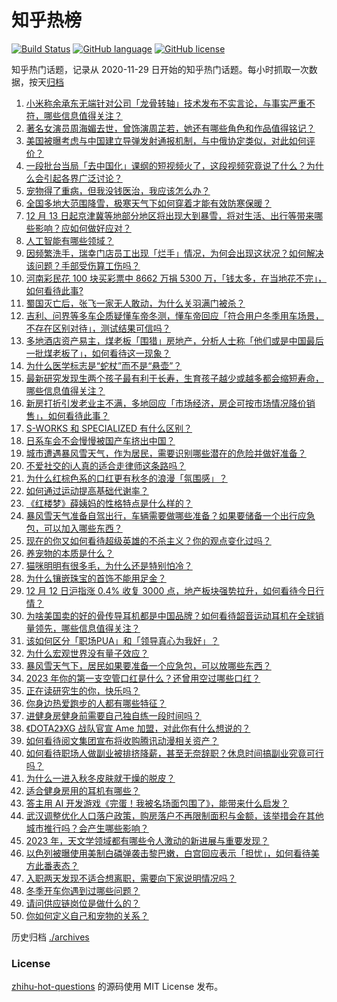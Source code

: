 # 知乎热榜
[![Build Status](https://github.com/ToWeLong/zhihu-hot-questions/workflows/CI/badge.svg)](https://github.com/ToWeLong/zhihu-hot-questions/actions)
[![GitHub language](https://img.shields.io/badge/language-golang-orange.svg)](https://golang.org/)
[![GitHub license](https://img.shields.io/github/license/ToWeLong/zhihu-hot-questions)](https://github.com/ToWeLong/zhihu-hot-questions/blob/main/LICENSE)

知乎热门话题，记录从 2020-11-29 日开始的知乎热门话题。每小时抓取一次数据，按天[归档](./archives)

<!-- BEGIN -->

1. [小米称余承东无端针对公司「龙骨转轴」技术发布不实言论，与事实严重不符，哪些信息值得关注？](https://www.zhihu.com/question/634459831)
1. [著名女演员周海媚去世，曾饰演周芷若，她还有哪些角色和作品值得铭记？](https://www.zhihu.com/question/634561534)
1. [美国被曝考虑与中国建立导弹发射通报机制，与中俄协定类似，对此如何评价？](https://www.zhihu.com/question/634455639)
1. [一段批台当局「去中国化」课纲的短视频火了，这段视频究竟说了什么？为什么会引起各界广泛讨论？](https://www.zhihu.com/question/634431688)
1. [宠物得了重病，但我没钱医治，我应该怎么办？](https://www.zhihu.com/question/633740582)
1. [全国多地大范围降雪，极寒天气下如何穿着才能有效防寒保暖？](https://www.zhihu.com/question/558346726)
1. [12 月 13 日起京津冀等地部分地区将出现大到暴雪，将对生活、出行等带来哪些影响？应如何做好应对？](https://www.zhihu.com/question/634436506)
1. [人工智能有哪些领域？](https://www.zhihu.com/question/446176207)
1. [因频繁洗手，瑞幸门店员工出现「烂手」情况，为何会出现这状况？如何解决该问题？手部受伤算工伤吗？](https://www.zhihu.com/question/634442789)
1. [河南彩民花 100 块买彩票中 8662 万捐 5300 万，「钱太多，在当地花不完」，如何看待此事?](https://www.zhihu.com/question/634286850)
1. [蜀国灭亡后，张飞一家无人敢动，为什么关羽满门被杀？](https://www.zhihu.com/question/499750018)
1. [吉利、问界等多车企质疑懂车帝冬测，懂车帝回应「符合用户冬季用车场景，不存在区别对待」，测试结果可信吗？](https://www.zhihu.com/question/634459503)
1. [多地酒店资产易主，煤老板「围猎」房地产，分析人士称「他们或是中国最后一批煤老板了」，如何看待这一现象？](https://www.zhihu.com/question/634317220)
1. [为什么医学标志是“蛇杖”而不是“悬壶”？](https://www.zhihu.com/question/473263689)
1. [最新研究发现生两个孩子最有利于长寿，生育孩子越少或越多都会缩短寿命，哪些信息值得关注？](https://www.zhihu.com/question/634437818)
1. [新房打折引发老业主不满，多地回应「市场经济，房企可按市场情况降价销售」，如何看待此事？](https://www.zhihu.com/question/634429533)
1. [S-WORKS 和 SPECIALIZED 有什么区别？](https://www.zhihu.com/question/633414594)
1. [日系车会不会慢慢被国产车挤出中国？](https://www.zhihu.com/question/633140043)
1. [城市遭遇暴风雪天气，作为居民，需要识别哪些潜在的危险并做好准备？](https://www.zhihu.com/question/634284557)
1. [不爱社交的i人真的适合走律师这条路吗？](https://www.zhihu.com/question/626321024)
1. [为什么红棕色系的口红更有秋冬的浪漫「氛围感」？](https://www.zhihu.com/question/630322797)
1. [如何通过运动提高基础代谢率？](https://www.zhihu.com/question/631342470)
1. [《红楼梦》薛姨妈的性格特点是什么样的？](https://www.zhihu.com/question/632663939)
1. [暴风雪天气准备自驾出行，车辆需要做哪些准备？如果要储备一个出行应急包，可以加入哪些东西？](https://www.zhihu.com/question/634284591)
1. [现在的你又如何看待超级英雄的不杀主义？你的观点变化过吗？](https://www.zhihu.com/question/634219342)
1. [养宠物的本质是什么？](https://www.zhihu.com/question/444408727)
1. [猫咪明明有很多毛，为什么还是特别怕冷？](https://www.zhihu.com/question/633096478)
1. [为什么镶嵌珠宝的首饰不能用足金？](https://www.zhihu.com/question/628616035)
1. [12 月 12 日沪指涨 0.4% 收复 3000 点，地产板块强势拉升，如何看待今日行情？](https://www.zhihu.com/question/634437801)
1. [为啥美国卖的好的骨传导耳机都是中国品牌？如何看待韶音运动耳机在全球销量领先，哪些信息值得关注？](https://www.zhihu.com/question/634284055)
1. [该如何区分「职场PUA」和「领导真心为我好」？](https://www.zhihu.com/question/633860924)
1. [为什么宏观世界没有量子效应？](https://www.zhihu.com/question/634184818)
1. [暴风雪天气下，居民如果要准备一个应急包，可以放哪些东西？](https://www.zhihu.com/question/634284632)
1. [2023 年你的第一支空管口红是什么？还曾用空过哪些口红？](https://www.zhihu.com/question/633904484)
1. [正在读研究生的你，快乐吗？](https://www.zhihu.com/question/633719366)
1. [你身边热爱跑步的人都有哪些特征？](https://www.zhihu.com/question/633414619)
1. [进健身房健身前需要自己独自练一段时间吗？](https://www.zhihu.com/question/633139153)
1. [《DOTA2》XG 战队官宣 Ame 加盟，对此你有什么想说的？](https://www.zhihu.com/question/634372491)
1. [如何看待阅文集团宣布将收购腾讯动漫相关资产？](https://www.zhihu.com/question/634392804)
1. [如何看待职场人做副业被排挤降薪，甚至无奈辞职？休息时间搞副业究竟可行吗？](https://www.zhihu.com/question/632472712)
1. [为什么一进入秋冬皮肤就干燥的脱皮？](https://www.zhihu.com/question/568272369)
1. [适合健身房用的耳机有哪些？](https://www.zhihu.com/question/630915754)
1. [答主用 AI 开发游戏《完蛋！我被名场面包围了》，能带来什么启发？](https://www.zhihu.com/question/634454424)
1. [武汉调整优化人口落户政策，购房落户不再限制面积与金额，该举措会在其他城市推行吗？会产生哪些影响？](https://www.zhihu.com/question/634314154)
1. [2023 年，天文学领域都有哪些令人激动的新进展与重要发现？](https://www.zhihu.com/question/632611005)
1. [以色列被曝使用美制白磷弹袭击黎巴嫩，白宫回应表示「担忧」，如何看待美方此番表态？](https://www.zhihu.com/question/634437104)
1. [入职两天发现不适合想离职，需要向下家说明情况吗？](https://www.zhihu.com/question/634248032)
1. [冬季开车你遇到过哪些问题？](https://www.zhihu.com/question/632806129)
1. [请问供应链岗位是做什么的？](https://www.zhihu.com/question/50835404)
1. [你如何定义自己和宠物的关系？](https://www.zhihu.com/question/633740567)

<!-- END -->

历史归档 [./archives](./archives)


### License
[zhihu-hot-questions](https://github.com/towelong/zhihu-hot-questions) 的源码使用 MIT License 发布。